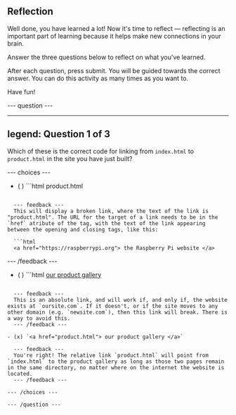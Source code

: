 ## Reflection

Well done, you have learned a lot! Now it's time to reflect — reflecting is an important part of learning because it helps make new connections in your brain.

Answer the three questions below to reflect on what you've learned.

After each question, press submit. You will be guided towards the correct answer. You can do this activity as many times as you want to.

Have fun!

--- question ---

---
legend: Question 1 of 3
---

Which of these is the correct code for linking from `index.html` to `product.html` in the site you have just built?

--- choices ---

- ( ) ```html
<a>product.html</a>
```

  --- feedback ---
  This will display a broken link, where the text of the link is "product.html". The URL for the target of a link needs to be in the `href` atribute of the tag, with the text of the link appearing between the opening and closing tags, like this:

  ```html
  <a href="https://raspberrypi.org"> the Raspberry Pi website </a>
  ```

  --- /feedback ---

- ( ) ```html
<a href="https://oursite.com/product.html"> our product gallery </a>
```

  --- feedback ---
  This is an absolute link, and will work if, and only if, the website exists at `oursite.com`. If it doesn't, or if the site moves to any other domain (e.g. `newsite.com`), then this link will break. There is a way to avoid this.
  --- /feedback ---

- (x) `<a href="product.html"> our product gallery </a>`

  --- feedback ---
  You're right! The relative link `product.html` will point from `index.html` to the product gallery as long as those two pages remain in the same directory, no matter where on the internet the website is located.
  --- /feedback ---

--- /choices ---

--- /question ---
